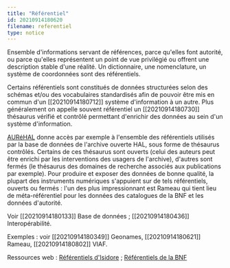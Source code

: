 ```yaml
---
title: "Référentiel"
id: 20210914180620
filename: referentiel
type: notice
---
```


Ensemble d'informations servant de références, parce qu'elles font autorité, ou parce qu'elles représentent un point de vue privilégié ou offrent une description stable d'une réalité. Un dictionnaire, une nomenclature, un système de coordonnées sont des référentiels.

Certains référentiels sont constitués de données structurées selon des schémas et/ou des vocabulaires standardisés afin de pouvoir être mis en commun d'un [[20210914180712]] système d'information à un autre. Plus généralement on appelle souvent référentiel un [[20210914180730]] thésaurus vérifié et contrôlé permettant d'enrichir des données au sein d'un système d'information.

[AURéHAL](https://aurehal.archives-ouvertes.fr/) donne accès par exemple à l'ensemble des référentiels utilisés par la base de données de l'archive ouverte HAL, sous forme de thésaurus contrôlés. Certains de ces thésaurus sont ouverts (celui des auteurs peut être enrichi par les interventions des usagers de l'archive), d'autres sont fermés (le thésaurus des domaines de recherche associés aux publications par exemple). Pour produire et exposer des données de bonne qualité, la plupart des instruments numériques s'appuient sur de tels référentiels, ouverts ou fermés : l'un des plus impressionnant est Rameau qui tient lieu de méta-référentiel pour les données des catalogues de la BNF et les données d'autorité.

Voir [[20210914180133]] Base de données ; [[20210914180436]] Interopérabilité.

Exemples : voir [[20210914180349]] Geonames, [[20210914180621]] Rameau, [[20210914180802]] VIAF.

Ressources web : [Référentiels d'Isidore](https://isidore.science/vocabularies) ; [Référentiels de la BNF](https://www.bnf.fr/fr/indexation-sujet-les-referentiels-utilises-par-la-bnf#bnf-rameau)

